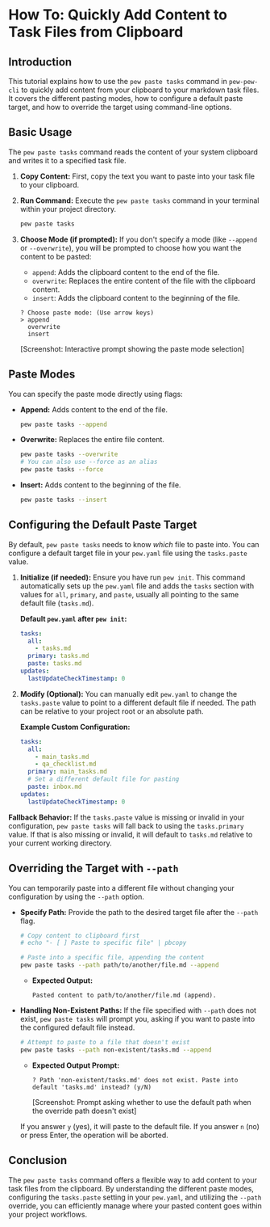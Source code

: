 # How To: Quickly Add Content to Task Files from Clipboard

## Introduction

This tutorial explains how to use the `pew paste tasks` command in `pew-pew-cli` to quickly add content from your clipboard to your markdown task files. It covers the different pasting modes, how to configure a default paste target, and how to override the target using command-line options.

## Basic Usage

The `pew paste tasks` command reads the content of your system clipboard and writes it to a specified task file.

1.  **Copy Content:** First, copy the text you want to paste into your task file to your clipboard.
2.  **Run Command:** Execute the `pew paste tasks` command in your terminal within your project directory.

    ```bash
    pew paste tasks
    ```

3.  **Choose Mode (if prompted):** If you don't specify a mode (like `--append` or `--overwrite`), you will be prompted to choose how you want the content to be pasted:
    *   `append`: Adds the clipboard content to the end of the file.
    *   `overwrite`: Replaces the entire content of the file with the clipboard content.
    *   `insert`: Adds the clipboard content to the beginning of the file.

    ```
    ? Choose paste mode: (Use arrow keys)
    > append
      overwrite
      insert
    ```
    [Screenshot: Interactive prompt showing the paste mode selection]

## Paste Modes

You can specify the paste mode directly using flags:

*   **Append:** Adds content to the end of the file.
    ```bash
    pew paste tasks --append
    ```

*   **Overwrite:** Replaces the entire file content.
    ```bash
    pew paste tasks --overwrite
    # You can also use --force as an alias
    pew paste tasks --force
    ```

*   **Insert:** Adds content to the beginning of the file.
    ```bash
    pew paste tasks --insert
    ```

## Configuring the Default Paste Target

By default, `pew paste tasks` needs to know *which* file to paste into. You can configure a default target file in your `pew.yaml` file using the `tasks.paste` value.

1.  **Initialize (if needed):** Ensure you have run `pew init`. This command automatically sets up the `pew.yaml` file and adds the `tasks` section with values for `all`, `primary`, and `paste`, usually all pointing to the same default file (`tasks.md`).

    **Default `pew.yaml` after `pew init`:**
    ```yaml
    tasks:
      all:
        - tasks.md
      primary: tasks.md
      paste: tasks.md
    updates:
      lastUpdateCheckTimestamp: 0
    ```

2.  **Modify (Optional):** You can manually edit `pew.yaml` to change the `tasks.paste` value to point to a different default file if needed. The path can be relative to your project root or an absolute path.

    **Example Custom Configuration:**
    ```yaml
    tasks:
      all:
        - main_tasks.md
        - qa_checklist.md
      primary: main_tasks.md
      # Set a different default file for pasting
      paste: inbox.md
    updates:
      lastUpdateCheckTimestamp: 0
    ```

**Fallback Behavior:** If the `tasks.paste` value is missing or invalid in your configuration, `pew paste tasks` will fall back to using the `tasks.primary` value. If that is also missing or invalid, it will default to `tasks.md` relative to your current working directory.

## Overriding the Target with `--path`

You can temporarily paste into a different file without changing your configuration by using the `--path` option.

*   **Specify Path:** Provide the path to the desired target file after the `--path` flag.

    ```bash
    # Copy content to clipboard first
    # echo "- [ ] Paste to specific file" | pbcopy

    # Paste into a specific file, appending the content
    pew paste tasks --path path/to/another/file.md --append
    ```
    *   **Expected Output:**
        ```
        Pasted content to path/to/another/file.md (append).
        ```

*   **Handling Non-Existent Paths:** If the file specified with `--path` does not exist, `pew paste tasks` will prompt you, asking if you want to paste into the configured default file instead.

    ```bash
    # Attempt to paste to a file that doesn't exist
    pew paste tasks --path non-existent/tasks.md --append
    ```
    *   **Expected Output Prompt:**
        ```
        ? Path 'non-existent/tasks.md' does not exist. Paste into default 'tasks.md' instead? (y/N)
        ```
        [Screenshot: Prompt asking whether to use the default path when the override path doesn't exist]

    If you answer `y` (yes), it will paste to the default file. If you answer `n` (no) or press Enter, the operation will be aborted.

## Conclusion

The `pew paste tasks` command offers a flexible way to add content to your task files from the clipboard. By understanding the different paste modes, configuring the `tasks.paste` setting in your `pew.yaml`, and utilizing the `--path` override, you can efficiently manage where your pasted content goes within your project workflows. 